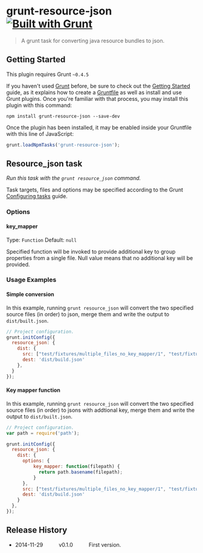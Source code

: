 # grunt-resource-json [![Built with Grunt](https://cdn.gruntjs.com/builtwith.png)](http://gruntjs.com/)

>A grunt task for converting java resource bundles to json.

## Getting Started

This plugin requires Grunt `~0.4.5`

If you haven't used [Grunt](http://gruntjs.com/) before, be sure to check out the
[Getting Started](http://gruntjs.com/getting-started) guide, as it explains how to create
a [Gruntfile](http://gruntjs.com/sample-gruntfile) as well as install and use Grunt plugins.
Once you're familiar with that process, you may install this plugin with this command:

```shell
npm install grunt-resource-json --save-dev
```

Once the plugin has been installed, it may be enabled inside your Gruntfile with this line of JavaScript:

```js
grunt.loadNpmTasks('grunt-resource-json');
```

## Resource_json task
_Run this task with the `grunt resource_json` command._

Task targets, files and options may be specified according to the Grunt [Configuring tasks](http://gruntjs.com/configuring-tasks) guide.

### Options

#### key_mapper
Type: `Function`
Default: `null`

Specified function will be invoked to provide additional key to group properties from a single file.
Null value means that no additional key will be provided.

### Usage Examples

#### Simple conversion

In this example, running `grunt resource_json`  will convert the two specified source files (in order) to json, merge them and write the output to `dist/built.json`.

```js
// Project configuration.
grunt.initConfig({
  resource_json: {
    dist: {
      src: ["test/fixtures/multiple_files_no_key_mapper/1", "test/fixtures/multiple_files_no_key_mapper/2"],
      dest: 'dist/build.json'
    },
  }
});
```

#### Key mapper function

In this example, running `grunt resource_json`  will convert the two specified source files (in order) to jsons with addtional key, merge them and write the output to `dist/built.json`.

```js
// Project configuration.
var path = require('path');

grunt.initConfig({
  resource_json: {
    dist: {
      options: {
          key_mapper: function(filepath) {
            return path.basename(filepath);
          }
      },
      src: ["test/fixtures/multiple_files_no_key_mapper/1", "test/fixtures/multiple_files_no_key_mapper/2"],
      dest: 'dist/build.json'
    }
  },
});
```

## Release History

 * 2014-11-29   v0.1.0   First version.
